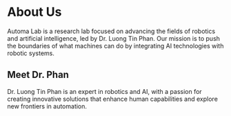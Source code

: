 # About Us

Automa Lab is a research lab focused on advancing the fields of robotics and artificial intelligence, led by Dr. Luong Tin Phan. Our mission is to push the boundaries of what machines can do by integrating AI technologies with robotic systems.

## Meet Dr. Phan

Dr. Luong Tin Phan is an expert in robotics and AI, with a passion for creating innovative solutions that enhance human capabilities and explore new frontiers in automation.
